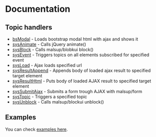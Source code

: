 Documentation
=============

Topic handlers
--------------

 * [bsModal](bsModal.md) - Loads bootstrap modal html with ajax and shows it
 * [sysAnimate](sysAnimate.md) - Calls jQuery animate()
 * [sysBlock](sysBlock.md) - Calls malsup/blobkui block()
 * [sysEvent](sysEvent.md) - Triggers topics on all elements subscribed for specified event
 * [sysLoad](sysLoad.md) - Ajax loads specified url
 * [sysResultAppend](sysResultAppend.md) - Appends body of loaded ajax result to specified target element
 * [sysResultHtml](sysResultHtml.md) - Puts body of loaded AJAX result to specified target element
 * [sysSubmitAjax](sysSubmitAjax.md) - Submits a form trough AJAX with malsup/form
 * [sysTopic](sysTopic.md) - Triggers a specified topic
 * [sysUnblock](sysUnblock.md) - Calls malsup/blockui unblock()


Examples
--------

You can check [examples here](examples/index.md).
